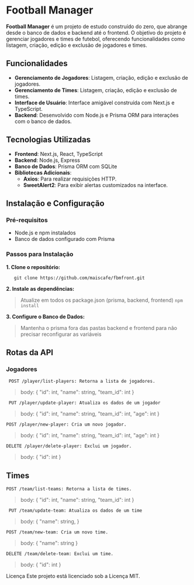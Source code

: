 # Football Manager

**Football Manager** é um projeto de estudo construído do zero, que abrange desde o banco de dados e backend até o frontend. O objetivo do projeto é gerenciar jogadores e times de futebol, oferecendo funcionalidades como listagem, criação, edição e exclusão de jogadores e times.

## Funcionalidades

- **Gerenciamento de Jogadores**: Listagem, criação, edição e exclusão de jogadores.
- **Gerenciamento de Times**: Listagem, criação, edição e exclusão de times.
- **Interface de Usuário**: Interface amigável construída com Next.js e TypeScript.
- **Backend**: Desenvolvido com Node.js e Prisma ORM para interações com o banco de dados.

## Tecnologias Utilizadas

- **Frontend**: Next.js, React, TypeScript
- **Backend**: Node.js, Express
- **Banco de Dados**: Prisma ORM com SQLite
- **Bibliotecas Adicionais**: 
  - **Axios**: Para realizar requisições HTTP.
  - **SweetAlert2**: Para exibir alertas customizados na interface.

## Instalação e Configuração

### Pré-requisitos

- Node.js e npm instalados
- Banco de dados configurado com Prisma

### Passos para Instalação

**1. Clone o repositório:**

`   git clone https://github.com/maiscafe/fbmfront.git`


**2. Instale as dependências:**
>  Atualize em todos os package.json (prisma, backend, frontend)
`npm install`

 **3. Configure o Banco de Dados:**
> Mantenha o prisma fora das pastas backend e frontend para não precisar reconfigurar as variáveis

##  Rotas da API

### Jogadores
` POST /player/list-players: Retorna a lista de jogadores.`
> body: {
	"id": int,
	"name": string,
	"team_id": int
}

` PUT /player/update-player: Atualiza os dados de um jogador`
> body: {
	"id": int,
	"name": string,
	"team_id": int,
	"age": int
	}

` POST /player/new-player: Cria um novo jogador. `
> body: {
	"id": int,
	"name": string,
	"team_id": int,
	"age": int
}

` DELETE /player/delete-player: Exclui um jogador.  `
> body: {
	"id": int
	}

## Times
`POST /team/list-teams: Retorna a lista de times.`
> body: {
	"id": int,
	"name": string,
	"team_id": int
}

` PUT /team/update-team: Atualiza os dados de um time`
> body: {
	"name": string,
	}
	
`POST /team/new-team: Cria um novo time.`
> body: {
	"name": string
	}

`DELETE /team/delete-team: Exclui um time.`
> body: {
	"id": int
	}

Licença
Este projeto está licenciado sob a Licença MIT.
